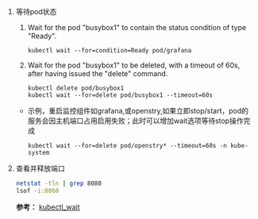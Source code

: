 1. 等待pod状态
   

   1. Wait for the pod "busybox1" to contain the status condition of type "Ready".

        `kubectl wait --for=condition=Ready pod/grafana`

   2. Wait for the pod "busybox1" to be deleted, with a timeout of 60s, after having issued the "delete" command.

       ```
       kubectl delete pod/busybox1
       kubectl wait --for=delete pod/busybox1 --timeout=60s
       ```

   * 示例，重启监控组件如grafana,或openstry,如果立即stop/start，pod的服务会因主机端口占用启用失败；此时可以增加wait选项等待stop操作完成

      `kubectl wait --for=delete pod/openstry* --timeout=60s -n kube-system`
      
2. 查看并释放端口
   ```bash
   netstat -tln | grep 8080
   lsof -i:8060
   ```
   **参考：**
   [kubectl_wait](https://kubernetes.io/docs/reference/generated/kubectl/kubectl-commands#wait)
